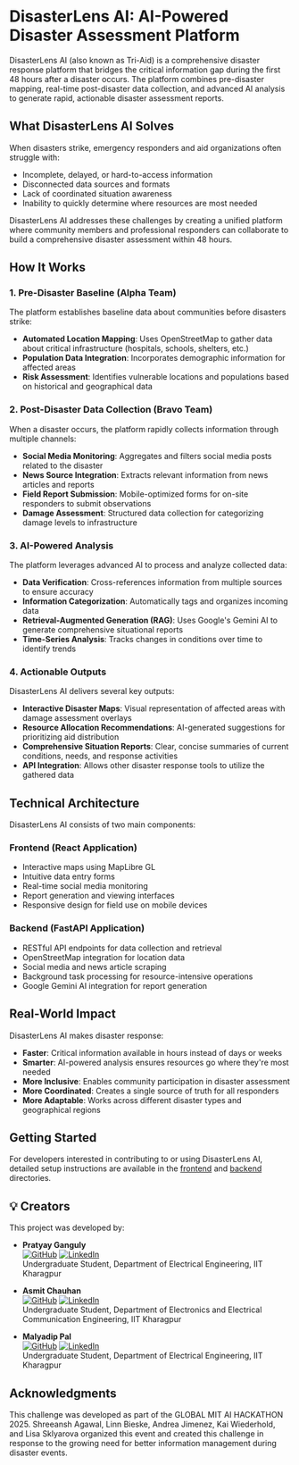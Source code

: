 # DisasterLens AI: AI-Powered Disaster Assessment Platform

DisasterLens AI (also known as Tri-Aid) is a comprehensive disaster response platform that bridges the critical information gap during the first 48 hours after a disaster occurs. The platform combines pre-disaster mapping, real-time post-disaster data collection, and advanced AI analysis to generate rapid, actionable disaster assessment reports.

<!-- ![DisasterLens AI Platform](https://via.placeholder.com/800x400?text=DisasterLens+AI+Platform) -->

## What DisasterLens AI Solves

When disasters strike, emergency responders and aid organizations often struggle with:
- Incomplete, delayed, or hard-to-access information
- Disconnected data sources and formats
- Lack of coordinated situation awareness
- Inability to quickly determine where resources are most needed

DisasterLens AI addresses these challenges by creating a unified platform where community members and professional responders can collaborate to build a comprehensive disaster assessment within 48 hours.

## How It Works

### 1. Pre-Disaster Baseline (Alpha Team)

The platform establishes baseline data about communities before disasters strike:

- **Automated Location Mapping**: Uses OpenStreetMap to gather data about critical infrastructure (hospitals, schools, shelters, etc.)
- **Population Data Integration**: Incorporates demographic information for affected areas
- **Risk Assessment**: Identifies vulnerable locations and populations based on historical and geographical data

### 2. Post-Disaster Data Collection (Bravo Team)

When a disaster occurs, the platform rapidly collects information through multiple channels:

- **Social Media Monitoring**: Aggregates and filters social media posts related to the disaster
- **News Source Integration**: Extracts relevant information from news articles and reports
- **Field Report Submission**: Mobile-optimized forms for on-site responders to submit observations
- **Damage Assessment**: Structured data collection for categorizing damage levels to infrastructure

### 3. AI-Powered Analysis

The platform leverages advanced AI to process and analyze collected data:

- **Data Verification**: Cross-references information from multiple sources to ensure accuracy
- **Information Categorization**: Automatically tags and organizes incoming data
- **Retrieval-Augmented Generation (RAG)**: Uses Google's Gemini AI to generate comprehensive situational reports
- **Time-Series Analysis**: Tracks changes in conditions over time to identify trends

### 4. Actionable Outputs

DisasterLens AI delivers several key outputs:

- **Interactive Disaster Maps**: Visual representation of affected areas with damage assessment overlays
- **Resource Allocation Recommendations**: AI-generated suggestions for prioritizing aid distribution
- **Comprehensive Situation Reports**: Clear, concise summaries of current conditions, needs, and response activities
- **API Integration**: Allows other disaster response tools to utilize the gathered data

## Technical Architecture

DisasterLens AI consists of two main components:

### Frontend (React Application)
- Interactive maps using MapLibre GL
- Intuitive data entry forms
- Real-time social media monitoring
- Report generation and viewing interfaces
- Responsive design for field use on mobile devices

### Backend (FastAPI Application)
- RESTful API endpoints for data collection and retrieval
- OpenStreetMap integration for location data
- Social media and news article scraping
- Background task processing for resource-intensive operations
- Google Gemini AI integration for report generation

## Real-World Impact

DisasterLens AI makes disaster response:

- **Faster**: Critical information available in hours instead of days or weeks
- **Smarter**: AI-powered analysis ensures resources go where they're most needed
- **More Inclusive**: Enables community participation in disaster assessment
- **More Coordinated**: Creates a single source of truth for all responders
- **More Adaptable**: Works across different disaster types and geographical regions

## Getting Started

For developers interested in contributing to or using DisasterLens AI, detailed setup instructions are available in the [frontend](/frontend/README.md) and [backend](/backend/README.md) directories.

## 💡 Creators
This project was developed by:

- **Pratyay Ganguly**  
  [![GitHub](https://img.shields.io/badge/GitHub-%2312100E.svg?logo=github&logoColor=white)](https://github.com/drcocktail) [![LinkedIn](https://img.shields.io/badge/LinkedIn-%230A66C2.svg?logo=linkedin&logoColor=white)](https://www.linkedin.com/in/pratyayganguly/)  
  Undergraduate Student, Department of Electrical Engineering, IIT Kharagpur
  
- **Asmit Chauhan**  
  [![GitHub](https://img.shields.io/badge/GitHub-%2312100E.svg?logo=github&logoColor=white)](https://github.com/RocketFuel810) [![LinkedIn](https://img.shields.io/badge/LinkedIn-%230A66C2.svg?logo=linkedin&logoColor=white)](https://www.linkedin.com/in/asmit-chauhan-2606612a8/)  
  Undergraduate Student, Department of Electronics and Electrical Communication Engineering, IIT Kharagpur 

- **Malyadip Pal**  
  [![GitHub](https://img.shields.io/badge/GitHub-%2312100E.svg?logo=github&logoColor=white)](https://github.com/Neural-Knight) [![LinkedIn](https://img.shields.io/badge/LinkedIn-%230A66C2.svg?logo=linkedin&logoColor=white)](https://www.linkedin.com/in/malyadip-pal-bb034726a/)  
  Undergraduate Student, Department of Electrical Engineering, IIT Kharagpur
  
## Acknowledgments

This challenge was developed as part of the GLOBAL MIT AI HACKATHON 2025. Shreeansh Agawal, Linn Bieske, Andrea Jimenez, Kai Wiederhold, and Lisa Sklyarova organized this event and created this challenge in response to the growing need for better information management during disaster events.
